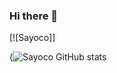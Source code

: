 ### Hi there 👋

[![Sayoco]]

(![Sayoco GitHub stats](https://github-readme-stats.vercel.app/api?username=sayonarakeroll&show_icons=true&theme=radical)





